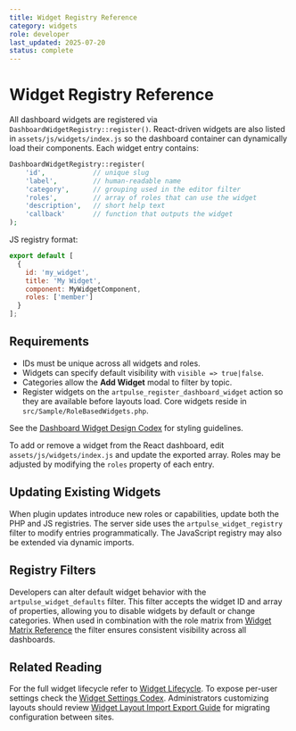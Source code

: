 ```yaml
---
title: Widget Registry Reference
category: widgets
role: developer
last_updated: 2025-07-20
status: complete
---
```


# Widget Registry Reference

All dashboard widgets are registered via `DashboardWidgetRegistry::register()`.
React-driven widgets are also listed in `assets/js/widgets/index.js` so the dashboard
container can dynamically load their components. Each widget entry contains:

```php
DashboardWidgetRegistry::register(
    'id',            // unique slug
    'label',         // human-readable name
    'category',      // grouping used in the editor filter
    'roles',         // array of roles that can use the widget
    'description',   // short help text
    'callback'       // function that outputs the widget
);
```

JS registry format:

```js
export default [
  {
    id: 'my_widget',
    title: 'My Widget',
    component: MyWidgetComponent,
    roles: ['member']
  }
];
```

## Requirements
- IDs must be unique across all widgets and roles.
- Widgets can specify default visibility with `visible => true|false`.
- Categories allow the **Add Widget** modal to filter by topic.
- Register widgets on the `artpulse_register_dashboard_widget` action so they are available before layouts load. Core widgets reside in `src/Sample/RoleBasedWidgets.php`.

See the [Dashboard Widget Design Codex](./dashboard-widget-design-codex.md) for styling guidelines.

To add or remove a widget from the React dashboard, edit `assets/js/widgets/index.js`
and update the exported array. Roles may be adjusted by modifying the `roles`
property of each entry.

## Updating Existing Widgets
When plugin updates introduce new roles or capabilities, update both the PHP and JS registries. The server side uses the `artpulse_widget_registry` filter to modify entries programmatically. The JavaScript registry may also be extended via dynamic imports.

## Registry Filters
Developers can alter default widget behavior with the `artpulse_widget_defaults` filter. This filter accepts the widget ID and array of properties, allowing you to disable widgets by default or change categories. When used in combination with the role matrix from [Widget Matrix Reference](./widget-matrix-reference.md) the filter ensures consistent visibility across all dashboards.

## Related Reading
For the full widget lifecycle refer to [Widget Lifecycle](./widget-lifecycle.md). To expose per-user settings check the [Widget Settings Codex](./widget-settings-codex.md). Administrators customizing layouts should review [Widget Layout Import Export Guide](./widget-layout-import-export-guide.md) for migrating configuration between sites.